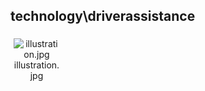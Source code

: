 ## technology\driverassistance
<div class="col" style="display: inline-block; width: 16.66%; padding: 5px; box-sizing: border-box; text-align: center;">
<img src="https://media.evkx.net/multimedia/technology/driverassistance/illustration_xst.jpg" class="img-thumbnail" alt="illustration.jpg">
illustration.jpg
</div>
